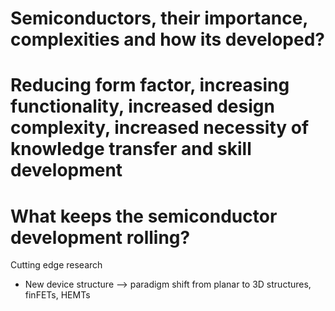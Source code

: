 # Semiconductors, their importance, complexities and how its developed?

# Reducing form factor, increasing functionality, increased design complexity, increased necessity of knowledge transfer and skill development

# What keeps the semiconductor development rolling?

Cutting edge research
- New device structure --> paradigm shift from planar to 3D structures, finFETs, HEMTs
